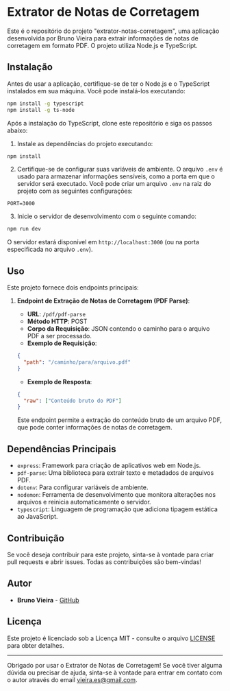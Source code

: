 # Extrator de Notas de Corretagem

Este é o repositório do projeto "extrator-notas-corretagem", uma aplicação desenvolvida por Bruno Vieira para extrair informações de notas de corretagem em formato PDF. O projeto utiliza Node.js e TypeScript.

## Instalação

Antes de usar a aplicação, certifique-se de ter o Node.js e o TypeScript instalados em sua máquina. Você pode instalá-los executando:

```bash
npm install -g typescript
npm install -g ts-node
```

Após a instalação do TypeScript, clone este repositório e siga os passos abaixo:

1. Instale as dependências do projeto executando:

```bash
npm install
```

2. Certifique-se de configurar suas variáveis de ambiente. O arquivo `.env` é usado para armazenar informações sensíveis, como a porta em que o servidor será executado. Você pode criar um arquivo `.env` na raiz do projeto com as seguintes configurações:

```dotenv
PORT=3000
```

3. Inicie o servidor de desenvolvimento com o seguinte comando:

```bash
npm run dev
```

O servidor estará disponível em `http://localhost:3000` (ou na porta especificada no arquivo `.env`).

## Uso

Este projeto fornece dois endpoints principais:

1. **Endpoint de Extração de Notas de Corretagem (PDF Parse)**:

   - **URL**: `/pdf/pdf-parse`
   - **Método HTTP**: POST
   - **Corpo da Requisição**: JSON contendo o caminho para o arquivo PDF a ser processado.
   - **Exemplo de Requisição**:

   ```json
   {
     "path": "/caminho/para/arquivo.pdf"
   }
   ```

   - **Exemplo de Resposta**:

   ```json
   {
     "raw": ["Conteúdo bruto do PDF"]
   }
   ```

   Este endpoint permite a extração do conteúdo bruto de um arquivo PDF, que pode conter informações de notas de corretagem.

## Dependências Principais

- `express`: Framework para criação de aplicativos web em Node.js.
- `pdf-parse`: Uma biblioteca para extrair texto e metadados de arquivos PDF.
- `dotenv`: Para configurar variáveis de ambiente.
- `nodemon`: Ferramenta de desenvolvimento que monitora alterações nos arquivos e reinicia automaticamente o servidor.
- `typescript`: Linguagem de programação que adiciona tipagem estática ao JavaScript.

## Contribuição

Se você deseja contribuir para este projeto, sinta-se à vontade para criar pull requests e abrir issues. Todas as contribuições são bem-vindas!

## Autor

- **Bruno Vieira** - [GitHub](https://github.com/seu-usuario)

## Licença

Este projeto é licenciado sob a Licença MIT - consulte o arquivo [LICENSE](LICENSE) para obter detalhes.

---

Obrigado por usar o Extrator de Notas de Corretagem! Se você tiver alguma dúvida ou precisar de ajuda, sinta-se à vontade para entrar em contato com o autor através do email vieira.es@gmail.com.